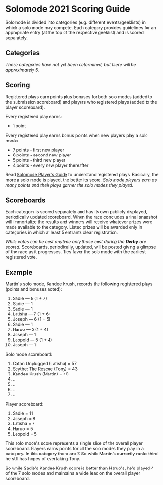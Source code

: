 # Solomode 2021 Scoring Guide
Solomode is divided into categories (e.g. different events/geeklists) in which a solo mode may compete.  Each category provides guidelines for an appropriate entry (at the top of the respective geeklist) and is scored separately.  

## Categories
*These categories have not yet been determined, but there will be approximately 5.*

## Scoring
Registered plays earn points plus bonuses for both solo modes (added to the submission scoreboard) and players who registered  plays (added to the player scoreboard).

Every registered play earns:
* 1 point

Every registered play earns bonus points when new players play a solo mode:
* 7 points - first new player
* 6 points - second new player
* 5 points - third new player
* 4 points - every new player thereafter

Read [Solomode Player's Guide](./players-guide.md) to understand registered plays.  Basically, the more a solo mode is played, the better its score.  *Solo mode players earn as many points and their plays garner the solo modes they played.*

## Scoreboards
Each category is scored separately and has its own publicly displayed, periodically updated scoreboard.  When the race concludes a final snapshot will immortalize the results and winners will receive whatever prizes were made available to the category.  Listed prizes will be awarded only in categories in which at least 5 entrants clear registration.

*While votes can be cast anytime only those cast during the **Derby** are scored.*  Scoreboards, periodically, updated, will be posted giving a glimpse of the race as it progresses.  Ties favor the solo mode with the earliest registered vote.

## Example
Martin's solo mode, Kandee Krush, records the following registered plays (points and bonuses noted):
1. Sadie — 8 (1 + 7)
1. Sadie — 1
1. Sadie — 1
1. Latisha — 7 (1 + 6)
1. Joseph — 6 (1 + 5)
1. Sadie — 1
1. Haruo — 5 (1 + 4)
1. Joseph — 1
1. Leopold — 5 (1 + 4)
1. Joseph — 1

Solo mode scoreboard:
1. Catan Unplugged (Latisha) = 57
1. Scythe: The Rescue (Tony) = 43
1. Kandee Krush (Martin) = 40
1. ..
1. ..
1. ..
1. ..

Player scoreboard:
1. Sadie = 11
1. Joseph = 8
1. Latisha = 7
1. Haruo = 5
1. Leopold = 5

This solo mode's score represents a single slice of the overall player scoreboard.  Players earns points for all the solo modes they play in a category.  In this category there are 7.  So while Martin's currently ranks third he still has hopes of overtaking Tony.

So while Sadie's Kandee Krush score is better than Haruo's, he's played 4 of the 7 solo modes and maintains a wide lead on the overall player scoreboard.